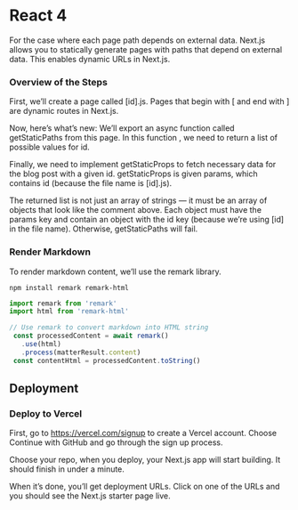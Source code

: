 # React 4
For the case where each page path depends on external
data. Next.js allows you to statically generate pages with paths that depend on external data. This enables dynamic URLs in Next.js.

### Overview of the Steps
First, we’ll create a page called [id].js. Pages that begin with [ and end with ] are dynamic routes in Next.js.

Now, here’s what’s new: We’ll export an async function called getStaticPaths from this page. In this function
, we need to return a list of possible values for id.

Finally, we need to implement getStaticProps to fetch necessary data for the blog post with a 
given id. getStaticProps is given params, which contains id (because the file name is [id].js).

 The returned list is not just an array of strings — it must be an array of objects that look like the comment above.
 Each object must have the params key and contain an object 
 with the id key (because we’re using [id] in the file name). Otherwise, getStaticPaths will fail.
 
 ### Render Markdown
 To render markdown content, we’ll use the remark library.
 
 `npm install remark remark-html`
 
 ```javascript
import remark from 'remark'
import html from 'remark-html'

// Use remark to convert markdown into HTML string
  const processedContent = await remark()
    .use(html)
    .process(matterResult.content)
  const contentHtml = processedContent.toString()
```

## Deployment
### Deploy to Vercel
First, go to https://vercel.com/signup to create a Vercel account. Choose Continue with GitHub and go through the sign up process.

Choose your repo, when you deploy, your Next.js app will start building. It should finish in under a minute.

When it’s done, you’ll get deployment URLs. Click on one of the URLs and you should see the Next.js starter page live.




